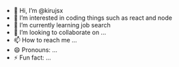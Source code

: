 - 👋 Hi, I’m @kirujsx
- 👀 I’m interested in coding things such as react and node
- 🌱 I’m currently learning job search
- 💞️ I’m looking to collaborate on ...
- 📫 How to reach me ...
- 😄 Pronouns: ...
- ⚡ Fun fact: ...

<!---
kirujsx/kirujsx is a ✨ special ✨ repository because its `README.md` (this file) appears on your GitHub profile.
You can click the Preview link to take a look at your changes.
--->
